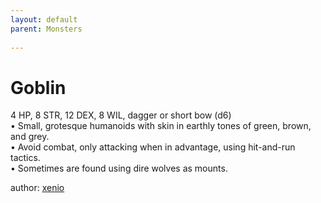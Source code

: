 ```yaml
---
layout: default
parent: Monsters 
   
--- 
```

# Goblin
4 HP, 8 STR, 12 DEX, 8 WIL, dagger or short bow (d6)  
• Small, grotesque humanoids with skin in earthly tones of green, brown, and grey.  
• Avoid combat, only attacking when in advantage, using hit-and-run tactics.  
• Sometimes are found using dire wolves as mounts.  




author: [xenio](https://xenioinabottle.blogspot.com/2021/02/classic-monsters-for-cairnito-part-1.html) 


